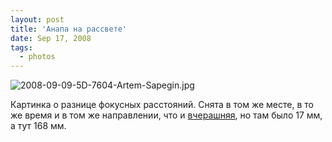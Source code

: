 ```yaml
---
layout: post
title: 'Анапа на рассвете'
date: Sep 17, 2008
tags:
  - photos
---
```


![2008-09-09-5D-7604-Artem-Sapegin.jpg](photo://596)

Картинка о разнице фокусных расстояний. Снята в том же месте, в то же время и в том же направлении, что и [вчерашняя](http://birdwatcher.ru/blog/2371/), но там было 17 мм, а тут 168 мм.
